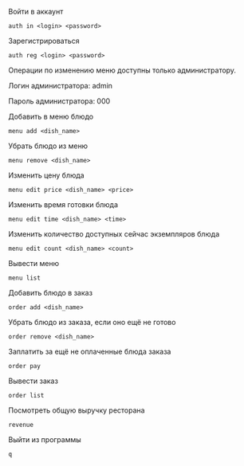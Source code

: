 Войти в аккаунт
```fish
auth in <login> <password>
```

Зарегистрироваться
```fish
auth reg <login> <password>
```

Операции по изменению меню доступны только администратору.

Логин администратора: admin

Пароль администратора: 000

Добавить в меню блюдо
```fish
menu add <dish_name>
```

Убрать блюдо из меню
```fish
menu remove <dish_name>
```

Изменить цену блюда
```fish
menu edit price <dish_name> <price>
```

Изменить время готовки блюда
```fish
menu edit time <dish_name> <time>
```

Изменить количество доступных сейчас экземпляров блюда
```fish
menu edit count <dish_name> <count>
```

Вывести меню
```fish
menu list
```

Добавить блюдо в заказ
```fish
order add <dish_name>
```

Убрать блюдо из заказа, если оно ещё не готово
```fish
order remove <dish_name>
```

Заплатить за ещё не оплаченные блюда заказа
```fish
order pay
```

Вывести заказ
```fish
order list
```

Посмотреть общую выручку ресторана
```fish
revenue
```

Выйти из программы
```fish
q
```